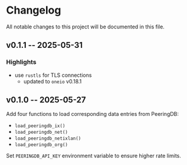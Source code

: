 # Changelog

All notable changes to this project will be documented in this file.

## v0.1.1 -- 2025-05-31

### Highlights

* use `rustls` for TLS connections
    * updated to `oneio` v0.18.1

## v0.1.0 -- 2025-05-27

Add four functions to load corresponding data entries from PeeringDB:

* `load_peeringdb_ix()`
* `load_peeringdb_net()`
* `load_peeringdb_netixlan()`
* `load_peeringdb_org()`

Set `PEERINGDB_API_KEY` environment variable to ensure higher rate limits.
